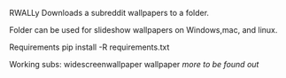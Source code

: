 RWALLy
Downloads a subreddit wallpapers to a folder.

Folder can be used for slideshow wallpapers on Windows,mac, and linux.

Requirements
pip install -R requirements.txt



Working subs:
widescreenwallpaper
wallpaper
*more to be found out*

